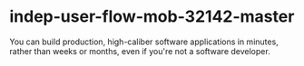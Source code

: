 # indep-user-flow-mob-32142-master
You can build production, high-caliber software applications in minutes, rather than weeks or months, even if you're not a software developer.
